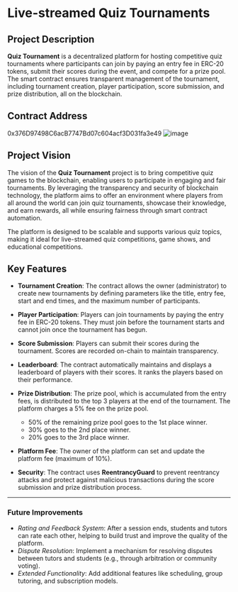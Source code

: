 
# Live-streamed Quiz Tournaments

## Project Description
**Quiz Tournament** is a decentralized platform for hosting competitive quiz tournaments where participants can join by paying an entry fee in ERC-20 tokens, submit their scores during the event, and compete for a prize pool. The smart contract ensures transparent management of the tournament, including tournament creation, player participation, score submission, and prize distribution, all on the blockchain.

## Contract Address
0x376D97498C6acB7747Bd07c604acf3D031fa3e49
![image](https://github.com/user-attachments/assets/79edb841-6fd9-4003-96e2-bd5c0d4acacb)


## Project Vision
The vision of the **Quiz Tournament** project is to bring competitive quiz games to the blockchain, enabling users to participate in engaging and fair tournaments. By leveraging the transparency and security of blockchain technology, the platform aims to offer an environment where players from all around the world can join quiz tournaments, showcase their knowledge, and earn rewards, all while ensuring fairness through smart contract automation.

The platform is designed to be scalable and supports various quiz topics, making it ideal for live-streamed quiz competitions, game shows, and educational competitions.

## Key Features

- **Tournament Creation**: The contract allows the owner (administrator) to create new tournaments by defining parameters like the title, entry fee, start and end times, and the maximum number of participants.
  
- **Player Participation**: Players can join tournaments by paying the entry fee in ERC-20 tokens. They must join before the tournament starts and cannot join once the tournament has begun.

- **Score Submission**: Players can submit their scores during the tournament. Scores are recorded on-chain to maintain transparency.

- **Leaderboard**: The contract automatically maintains and displays a leaderboard of players with their scores. It ranks the players based on their performance.

- **Prize Distribution**: The prize pool, which is accumulated from the entry fees, is distributed to the top 3 players at the end of the tournament. The platform charges a 5% fee on the prize pool.
    - 50% of the remaining prize pool goes to the 1st place winner.
    - 30% goes to the 2nd place winner.
    - 20% goes to the 3rd place winner.

- **Platform Fee**: The owner of the platform can set and update the platform fee (maximum of 10%).

- **Security**: The contract uses **ReentrancyGuard** to prevent reentrancy attacks and protect against malicious transactions during the score submission and prize distribution process.

---
### Future Improvements

- *Rating and Feedback System*: After a session ends, students and tutors can rate each other, helping to build trust and improve the quality of the platform.
- *Dispute Resolution*: Implement a mechanism for resolving disputes between tutors and students (e.g., through arbitration or community voting).
- *Extended Functionality*: Add additional features like scheduling, group tutoring, and subscription models.

